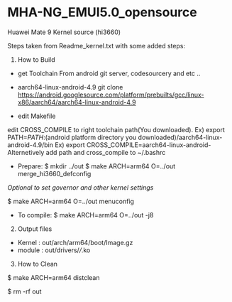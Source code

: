 # MHA-NG_EMUI5.0_opensource
Huawei Mate 9 Kernel source (hi3660)

Steps taken from Readme_kernel.txt with some added steps:

1. How to Build
- get Toolchain
From android git server, codesourcery and etc ..
- aarch64-linux-android-4.9 
git clone https://android.googlesource.com/platform/prebuilts/gcc/linux-x86/aarch64/aarch64-linux-android-4.9

- edit Makefile

edit CROSS_COMPILE to right toolchain path(You downloaded).
Ex)   export PATH=$PATH:$(android platform directory you downloaded)/aarch64-linux-android-4.9/bin
Ex)   export CROSS_COMPILE=aarch64-linux-android-
Alternetively add path and cross_compile to ~/.bashrc

- Prepare:
$ mkdir ../out
$ make ARCH=arm64 O=../out merge_hi3660_defconfig

*Optional to set governor and other kernel settings*

$ make ARCH=arm64 O=../out menuconfig

- To compile:
$ make ARCH=arm64 O=../out -j8

2. Output files
- Kernel : out/arch/arm64/boot/Image.gz
- module : out/drivers/*/*.ko

3. How to Clean

$ make ARCH=arm64 distclean

$ rm -rf out
